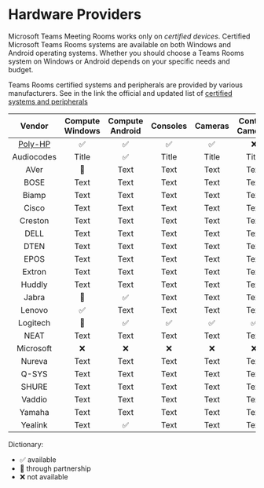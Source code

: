 # Hardware Providers

Microsoft Teams Meeting Rooms works only on *certified devices*. Certified Microsoft Teams Rooms systems are available on both Windows and Android operating systems. Whether you should choose a Teams Rooms system on Windows or Android depends on your specific needs and budget.

Teams Rooms certified systems and peripherals are provided by various manufacturers.
See in the link the official and updated list of [certified systems and peripherals](https://learn.microsoft.com/en-us/microsoftteams/rooms/)

| Vendor          | Compute Windows | Compute Android | Consoles | Cameras | Content Cameras | Intelligent Cameras | Microphones | Speakers | Touchscreen Large Board
| :-------------: | :-----------: | :-----------: | :-----------: | :-----------: | :-----------: | :-----------: | :-----------: | :-----------: | :-----------: |
| [Poly-HP](./Poly-HP.md)         | ✅          |✅        |✅       |✅        |❌        |✅        |✅        |✅        |❌        |
| Audiocodes      | Title         | ✅        | Title        | Title      | Title       | Title       | Title       | Title       | Title       |
| AVer            | 🤝          |Text        |Text        |Text        |Text        |Text        |Text        |Text        |Text        |
| BOSE            | Text          |Text        |Text        |Text        |Text        |Text        |Text        |Text        |Text        |
| Biamp           | Text          |Text        |Text        |Text        |Text        |Text        |Text        |Text        |Text        |
| Cisco           | Text          |Text        |Text        |Text        |Text        |Text        |Text        |Text        |Text        |
| Creston         | Text          |Text        |Text        |Text        |Text        |Text        |Text        |Text        |Text        |
| DELL            | Text          |Text        |Text        |Text        |Text        |Text        |Text        |Text        |Text        |
| DTEN            | Text          |Text        |Text        |Text        |Text        |Text        |Text        |Text        |Text        |
| EPOS            | Text          |Text        |Text        |Text        |Text        |Text        |Text        |Text        |Text        |
| Extron          | Text          |Text        |Text        |Text        |Text        |Text        |Text        |Text        |Text        |
| Huddly          | Text          |Text        |Text        |Text        |Text        |Text        |Text        |Text        |Text        |
| Jabra           | 🤝          |✅        |Text        |Text        |Text        |Text        |Text        |Text        |Text        |
| Lenovo          | ✅          |Text        |Text        |Text        |Text        |Text        |Text        |Text        |Text        |
| Logitech        | 🤝          |✅        |✅        |✅        |✅        |Text        |✅        |✅        |❌        |
| NEAT            | Text          |Text        |Text        |Text        |Text        |Text        |Text        |Text        |Text        |
| Microsoft       | ❌           |❌          |❌          |❌         |❌         |❌          |❌          |❌         |✅         |
| Nureva          | Text          |Text        |Text        |Text        |Text        |Text        |Text        |Text        |Text        |
| Q-SYS           | Text          |Text        |Text        |Text        |Text        |Text        |Text        |Text        |Text        |
| SHURE           | Text          |Text        |Text        |Text        |Text        |Text        |Text        |Text        |Text        |
| Vaddio          | Text          |Text        |Text        |Text        |Text        |Text        |Text        |Text        |Text        |
| Yamaha          | Text          |Text        |Text        |Text        |Text        |Text        |Text        |Text        |Text        |
| Yealink         | Text          |✅        |Text        |Text        |Text        |Text        |Text        |Text        |✅        |

Dictionary:
- ✅ available
- 🤝 through partnership
- ❌ not available
